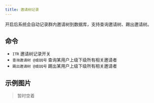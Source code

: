 ```yaml
---
title: 邀请树记录
---
```


开启后系统会自动记录群内邀请树到数据库，支持查询邀请树、踢出邀请树。

## 命令

- `ITR` 邀请树记录开关
- `查询邀请树 @或QQ号` 查询某用户上级下级所有相关邀请者
- `踢出邀请树 @或QQ号` 踢出某用户上级下级所有相关邀请者

## 示例图片

> 暂时空着
